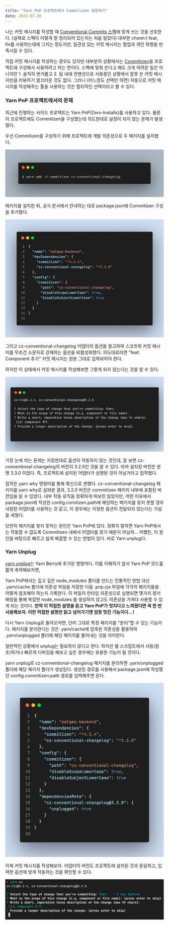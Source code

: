 ```yaml
---
title: "Yarn PnP 프로젝트에서 Commitizen 설정하기"
date: 2021-07-26
---
```


나는 커밋 메시지를 작성할 때 [Conventional Commits 스펙](https://www.conventionalcommits.org/ko/v1.0.0/)에 맞게 쓰는 것을 선호한다. (실제로 스펙이 이렇게 잘 정리되어 있는지는 처음 알았다) 대부분 chore나 feat, fix를 사용하는데에 그치는 정도지만, 일관성 있는 커밋 메시지는 협업과 개인 취향을 만족시킬 수 있다.

직접 커밋 메시지를 작성하는 경우도 있지만 대부분의 상황에서는 [Commitizen](https://github.com/commitizen/cz-cli)을 프로젝트에 구성해서 사용하려고 하는 편이다. 스펙에 맞춰 쓴다고 해도 크게 어려운 일은 아니지만 1\. 솔직히 번거롭고 2\. 팀 내에 컨벤션으로 사용중인 상황에서 잘못 쓴 커밋 메시지만큼 리뷰하기 껄끄러운 것도 없다. 그러니 (어느정도 선택만 하면) 자동으로 커밋 메시지를 작성해주는 툴을 사용하는 것은 합리적인 선택이라고 볼 수 있다.

### Yarn PnP 프로젝트에서의 문제

최근에 진행하는 사이드 프로젝트는 Yarn PnP(Zero-Installs)를 사용하고 있다. 물론 이 프로젝트에도 Commitizen을 구성했는데 의도한대로 설정이 되지 않는 문제가 발생했다.

우선 Commitizen을 구성하기 위해 프로젝트에 개발 의존성으로 두 패키지를 설치했다.

![](./f2f202a4-54c1-4da5-a249-7a76153eaeb8_carbon_6_.png)

패키지를 설치한 뒤, 공식 문서에서 안내하는 대로 package.json에 Commitizen 구성을 추가했다.

![](./04ccb178-aa86-4ae3-8e8c-978e1f40dca2_code-snapshot.png)

그리고 cz-conventional-changelog 어댑터의 옵션을 참고하여 스코프와 커밋 메시지를 무조건 소문자로 강제하는 옵션을 비활성화했다. 의도대로라면 "feat: Component 추가" 커밋 메시지는 원본 그대로 입력되어야 한다.

하지만 이 상태에서 커밋 메시지를 작성해보면 그렇게 되지 않는다는 것을 알 수 있다.

![](./fff6b97c-e094-46a3-99cb-e983a59e1246_code-snapshot.png)

가장 눈에 띄는 문제는 지정한대로 옵션이 작동하지 않는 것인데, 잘 보면 cz-conventional-changelog의 버전이 3.2.0인 것을 알 수 있다. 아까 설치된 버전은 분명 3.3.0 이었다. 즉, 프로젝트에 설치된 어댑터가 실행된 것이 아닐거라고 짐작했다.

짐작은 yarn why 명령어를 통해 확신으로 변했다. cz-conventional-changelog 패키지를 yarn why로 살펴본 결과, 3.2.0 버전은 commitizen 패키지 내부에 포함된 버전임을 알 수 있었다. 내부 작동 로직을 정확하게 파보진 않았지만, 어떤 이유에서 package.json에 작성한 config.comitizen.path에 해당하는 패키지를 찾지 못할 경우 내장된 어댑터를 사용하는 것 같고, 이 경우에는 지정한 옵션이 전달되지 않는다는 가설을 세웠다.

당연히 패키지를 찾지 못하는 원인은 Yarn PnP에 있다. 정확히 말하면 Yarn PnP에서는 작동할 수 없도록 Commitizen 내에서 어댑터를 찾기 때문이 아닐까... 어쨌든, 이 원인을 바탕으로 빠르고 쉽게 해결할 수 있는 방법이 있다. 바로 Yarn unplug다.

### Yarn Unplug

[yarn unplug](https://yarnpkg.com/cli/unplug)는 Yarn Berry에 추가된 명령어다. 이를 이해하기 앞서 Yarn PnP 모드를 짧게 축약해보자면,

Yarn PnP에서는 깊고 깊은 node\_modules 폴더를 만드는 전통적인 방법 대신 .yarn/cache 폴더에 의존성 파일을 저장한 다음 .pnp.cjs 파일에 각각의 패키지들을 어떻게 참조해야 하는지 기록한다. 이 파일이 런타임 의존성으로 실행되면 몇가지 몽키패칭을 통해 복잡한 node\_modules 를 생성하지 않고도 의존성을 가져다 사용할 수 있게 되는 것이다. **만약 이 허접한 설명을 듣고 Yarn PnP가 멋지다고 느껴졌다면 꼭 한 번 사용해보자. 이런 허접한 설명만 읽고 넘어가기엔 엄청 멋진 기능이다...!**

다시 Yarn Unplug로 돌아오자면, 단어 그대로 특정 패키지를 "분리"할 수 있는 기능이다. 패키지를 분리한다는 것은 .yarn/cache에 압축된 의존성을 활용하여 .yarn/unplugged 폴더에 해당 패키지를 풀어내는 것을 의미한다.

일반적인 상황에서 unplug는 필요하지 않다고 한다. 하지만 쉘 스크립트에서 사용(참조)하거나 빠르게 디버깅을 해보고 싶은 경우에는 유용한 기능이 될 것이다.

yarn unplug로 cz-conventional-changelog 패키지를 분리하면 .yarn/unplugged 폴더에 해당 패키지 폴더가 생성된다. 생성된 경로를 사용해서 package.json에 작성했던 config.commitizen.path 경로를 입력해주면 된다.

![](./7c2aa632-e1b9-4e11-a59e-9a338c2b2391_code-snapshot.png)

이제 커밋 메시지를 작성해보자. 어댑터의 버전도 프로젝트에 설치된 것과 동일하고, 입력한 옵션에 맞게 작동하는 것을 확인할 수 있다.

![](./image.png)
